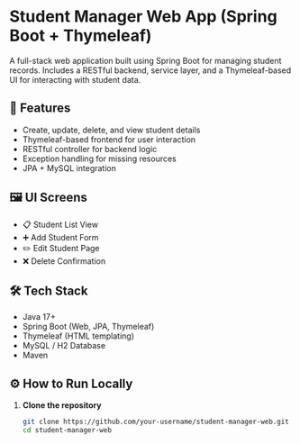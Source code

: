 # Student Manager Web App (Spring Boot + Thymeleaf)

A full-stack web application built using Spring Boot for managing student records. Includes a RESTful backend, service layer, and a Thymeleaf-based UI for interacting with student data.

## 🧰 Features

- Create, update, delete, and view student details
- Thymeleaf-based frontend for user interaction
- RESTful controller for backend logic
- Exception handling for missing resources
- JPA + MySQL integration

## 🖼️ UI Screens

- 📋 Student List View
- ➕ Add Student Form
- ✏️ Edit Student Page
- ❌ Delete Confirmation

## 🛠 Tech Stack

- Java 17+
- Spring Boot (Web, JPA, Thymeleaf)
- Thymeleaf (HTML templating)
- MySQL / H2 Database
- Maven

## ⚙️ How to Run Locally

1. **Clone the repository**  
   ```bash
   git clone https://github.com/your-username/student-manager-web.git
   cd student-manager-web
